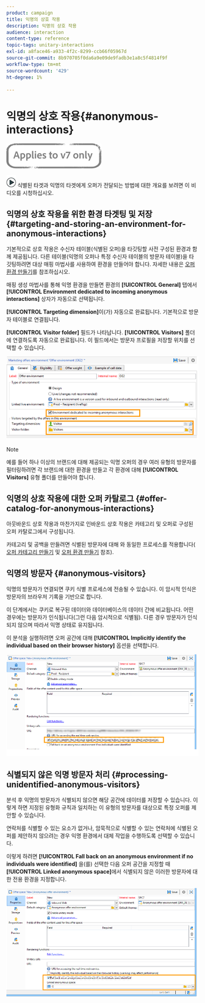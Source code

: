 ```yaml
---
product: campaign
title: 익명의 상호 작용
description: 익명의 상호 작용
audience: interaction
content-type: reference
topic-tags: unitary-interactions
exl-id: a8face46-a933-4f2c-8299-ccb66f05967d
source-git-commit: 8b970705f0da6a9e09de9fadb3e1a8c5f4814f9f
workflow-type: tm+mt
source-wordcount: '429'
ht-degree: 1%

---
```


# 익명의 상호 작용{#anonymous-interactions}

![](../../assets/v7-only.svg)

![](assets/do-not-localize/how-to-video.png) 식별된  [](https://helpx.adobe.com/campaign/classic/how-to/indetified-and-anonymous-interaction-in-acv6.html?playlist=/ccx/v1/collection/product/campaign/classic/segment/digital-marketers/explevel/intermediate/applaunch/get-started/collection.ccx.js&amp;ref=helpx.adobe.com) 타겟과 익명의 타겟에게 오퍼가 전달되는 방법에 대한 개요를 보려면 이 비디오를 시청하십시오.

## 익명의 상호 작용을 위한 환경 타겟팅 및 저장 {#targeting-and-storing-an-environment-for-anonymous-interactions}

기본적으로 상호 작용은 수신자 테이블(식별된 오퍼)을 타깃팅할 사전 구성된 환경과 함께 제공됩니다. 다른 테이블(익명의 오퍼나 특정 수신자 테이블의 방문자 테이블)을 타깃팅하려면 대상 매핑 마법사를 사용하여 환경을 만들어야 합니다. 자세한 내용은 [오퍼 환경 만들기](../../interaction/using/live-design-environments.md#creating-an-offer-environment)를 참조하십시오.

매핑 생성 마법사를 통해 익명 환경을 만들면 환경의 **[!UICONTROL General]** 탭에서 **[!UICONTROL Environment dedicated to incoming anonymous interactions]** 상자가 자동으로 선택됩니다.

**[!UICONTROL Targeting dimension]**&#x200B;이(가) 자동으로 완료됩니다. 기본적으로 방문자 테이블로 연결됩니다.

**[!UICONTROL Visitor folder]** 필드가 나타납니다. **[!UICONTROL Visitors]** 폴더에 연결하도록 자동으로 완료됩니다. 이 필드에서는 방문자 프로필을 저장할 위치를 선택할 수 있습니다.

![](assets/anonymous_environment_option.png)

>[!NOTE]
>
>예를 들어 하나 이상의 브랜드에 대해 제공되는 익명 오퍼의 경우 여러 유형의 방문자를 필터링하려면 각 브랜드에 대한 환경을 만들고 각 환경에 대해 **[!UICONTROL Visitors]** 유형 폴더를 만들어야 합니다.

## 익명의 상호 작용에 대한 오퍼 카탈로그 {#offer-catalog-for-anonymous-interactions}

아웃바운드 상호 작용과 마찬가지로 인바운드 상호 작용은 카테고리 및 오퍼로 구성된 오퍼 카탈로그에서 구성됩니다.

카테고리 및 공백을 만들려면 식별된 방문자에 대해 와 동일한 프로세스를 적용합니다( [오퍼 카테고리 만들기](../../interaction/using/creating-offer-categories.md) 및 [오퍼 환경 만들기](../../interaction/using/live-design-environments.md#creating-an-offer-environment) 참조).

## 익명의 방문자 {#anonymous-visitors}

익명의 방문자가 연결되면 쿠키 식별 프로세스에 전송될 수 있습니다. 이 암시적 인식은 방문자의 브라우저 기록을 기반으로 합니다.

이 단계에서는 쿠키로 복구된 데이터와 데이터베이스의 데이터 간에 비교됩니다. 어떤 경우에는 방문자가 인식됩니다(그런 다음 암시적으로 식별됨). 다른 경우 방문자가 인식되지 않으며 따라서 익명 상태로 유지됩니다.

이 분석을 실행하려면 오퍼 공간에 대해 **[!UICONTROL Implicitly identify the individual based on their browser history]** 옵션을 선택합니다.

![](assets/identification_anonymous_visitors.png)

## 식별되지 않은 익명 방문자 처리 {#processing-unidentified-anonymous-visitors}

분석 후 익명의 방문자가 식별되지 않으면 해당 공간에 데이터를 저장할 수 있습니다. 이렇게 하면 지정된 유형화 규칙과 일치하는 이 유형의 방문자를 대상으로 특정 오퍼를 제안할 수 있습니다.

연락처를 식별할 수 있는 요소가 없거나, 암묵적으로 식별할 수 있는 연락처에 식별된 오퍼를 제안하지 않으려는 경우 익명 환경에서 대체 작업을 수행하도록 선택할 수 있습니다.

이렇게 하려면 **[!UICONTROL Fall back on an anonymous environment if no individuals were identified]** 을(를) 선택한 다음 오퍼 공간을 지정할 때 **[!UICONTROL Linked anonymous space]**&#x200B;에서 식별되지 않은 이러한 방문자에 대한 전용 환경을 지정합니다.

![](assets/anonymous_to_anonymous_environment.png)
